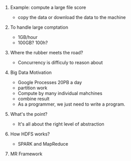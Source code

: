 1. Example: compute a large file score   
    - copy the data or download the data to the machine 

2. To handle large comptation  
    -  1GB/hour 
    - 100GB? 100h?
3. Where the rubber meets the road?
    - Concurrency is difficuly to reason about

4. Big Data Motivation 
    - Google Processes 20PB a day 
    - partition work 
    - Compute by many individual mahchines 
    - combine result 
    - As a programmer, we just need to write a program. 
5. What's the point?
    - It's all about the right level of abstraction
6. How HDFS works?
    - SPARK and MapReduce
7. MR Framework

